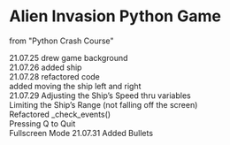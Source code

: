 # Alien Invasion Python Game

from "Python Crash Course"

21.07.25 drew game background\
21.07.26 added ship\
21.07.28 refactored code\
         added moving the ship left and right\
21.07.29 Adjusting the Ship’s Speed thru variables\
         Limiting the Ship’s Range (not falling off the screen)\
         Refactored _check_events()\
         Pressing Q to Quit\
         Fullscreen Mode
21.07.31 Added Bullets
